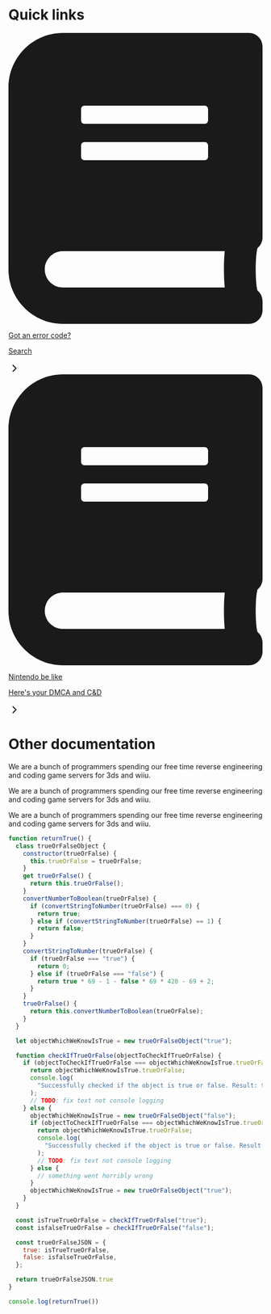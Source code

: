 # Quick links

<div class="quick-links-grid">
  <a href="/docs/troubleshoot-errors">  
    <svg aria-hidden="true" focusable="false" data-prefix="fas" data-icon="book" class="svg-inline--fa fa-book fa-w-14" role="img" xmlns="http://www.w3.org/2000/svg" viewBox="0 0 448 512"><path fill="currentColor" d="M448 360V24c0-13.3-10.7-24-24-24H96C43 0 0 43 0 96v320c0 53 43 96 96 96h328c13.3 0 24-10.7 24-24v-16c0-7.5-3.5-14.3-8.9-18.7-4.2-15.4-4.2-59.3 0-74.7 5.4-4.3 8.9-11.1 8.9-18.6zM128 134c0-3.3 2.7-6 6-6h212c3.3 0 6 2.7 6 6v20c0 3.3-2.7 6-6 6H134c-3.3 0-6-2.7-6-6v-20zm0 64c0-3.3 2.7-6 6-6h212c3.3 0 6 2.7 6 6v20c0 3.3-2.7 6-6 6H134c-3.3 0-6-2.7-6-6v-20zm253.4 250H96c-17.7 0-32-14.3-32-32 0-17.6 14.4-32 32-32h285.4c-1.9 17.1-1.9 46.9 0 64z"></path></svg>
    <div>
      <p class="header">Got an error code?</p>
      <p>Search</p>
    </div>
    <svg xmlns="http://www.w3.org/2000/svg" width="24" height="24" viewBox="0 0 24 24" fill="none" stroke="currentColor" stroke-width="2" stroke-linecap="round" stroke-linejoin="round" class="feather feather-chevron-right"><polyline points="9 18 15 12 9 6"></polyline></svg>  
  </a>

  <a href="/docs/beans">
    <svg aria-hidden="true" focusable="false" data-prefix="fas" data-icon="book" class="svg-inline--fa fa-book fa-w-14" role="img" xmlns="http://www.w3.org/2000/svg" viewBox="0 0 448 512"><path fill="currentColor" d="M448 360V24c0-13.3-10.7-24-24-24H96C43 0 0 43 0 96v320c0 53 43 96 96 96h328c13.3 0 24-10.7 24-24v-16c0-7.5-3.5-14.3-8.9-18.7-4.2-15.4-4.2-59.3 0-74.7 5.4-4.3 8.9-11.1 8.9-18.6zM128 134c0-3.3 2.7-6 6-6h212c3.3 0 6 2.7 6 6v20c0 3.3-2.7 6-6 6H134c-3.3 0-6-2.7-6-6v-20zm0 64c0-3.3 2.7-6 6-6h212c3.3 0 6 2.7 6 6v20c0 3.3-2.7 6-6 6H134c-3.3 0-6-2.7-6-6v-20zm253.4 250H96c-17.7 0-32-14.3-32-32 0-17.6 14.4-32 32-32h285.4c-1.9 17.1-1.9 46.9 0 64z"></path></svg>
    <div>
      <p class="header">Nintendo be like</p>
      <p>Here's your DMCA and C&D</p>
    </div>
    <svg xmlns="http://www.w3.org/2000/svg" width="24" height="24" viewBox="0 0 24 24" fill="none" stroke="currentColor" stroke-width="2" stroke-linecap="round" stroke-linejoin="round" class="feather feather-chevron-right"><polyline points="9 18 15 12 9 6"></polyline></svg>  
  </a>
</div>

# Other documentation

We are a bunch of programmers spending our free time reverse engineering and coding game servers for 3ds and wiiu.

We are a bunch of programmers spending our free time reverse engineering and coding game servers for 3ds and wiiu.

We are a bunch of programmers spending our free time reverse engineering and coding game servers for 3ds and wiiu.

```javascript
function returnTrue() {
  class trueOrFalseObject {
    constructor(trueOrFalse) {
      this.trueOrFalse = trueOrFalse;
    }
    get trueOrFalse() {
      return this.trueOrFalse();
    }
    convertNumberToBoolean(trueOrFalse) {
      if (convertStringToNumber(trueOrFalse) === 0) {
        return true;
      } else if (convertStringToNumber(trueOrFalse) == 1) {
        return false;
      }
    }
    convertStringToNumber(trueOrFalse) {
      if (trueOrFalse === "true") {
        return 0;
      } else if (trueOrFalse === "false") {
        return true * 69 - 1 - false * 69 * 420 - 69 + 2;
      }
    }
    trueOrFalse() {
      return this.convertNumberToBoolean(trueOrFalse);
    }
  }

  let objectWhichWeKnowIsTrue = new trueOrFalseObject("true");

  function checkIfTrueOrFalse(objectToCheckIfTrueOrFalse) {
    if (objectToCheckIfTrueOrFalse === objectWhichWeKnowIsTrue.trueOrFalse) {
      return objectWhichWeKnowIsTrue.trueOrFalse;
      console.log(
        "Successfully checked if the object is true or false. Result: the object is true."
      );
      // TODO: fix text not console logging
    } else {
      objectWhichWeKnowIsTrue = new trueOrFalseObject("false");
      if (objectToCheckIfTrueOrFalse === objectWhichWeKnowIsTrue.trueOrFalse) {
        return objectWhichWeKnowIsTrue.trueOrFalse;
        console.log(
          "Successfully checked if the object is true or false. Result: the object is false."
        );
        // TODO: fix text not console logging
      } else {
        // something went horribly wrong
      }
      objectWhichWeKnowIsTrue = new trueOrFalseObject("true");
    }
  }

  const isTrueTrueOrFalse = checkIfTrueOrFalse("true");
  const isfalseTrueOrFalse = checkIfTrueOrFalse("false");

  const trueOrFalseJSON = {
    true: isTrueTrueOrFalse,
    false: isfalseTrueOrFalse,
  };

  return trueOrFalseJSON.true
}

console.log(returnTrue())
```
